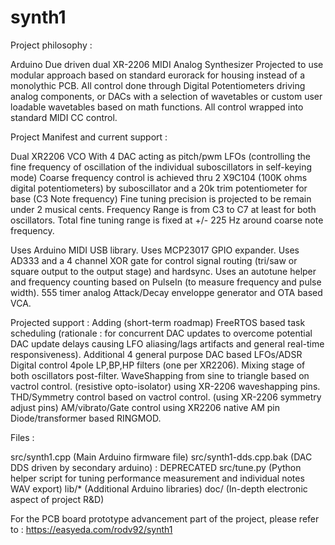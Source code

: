 # synth1

Project philosophy :

Arduino Due driven dual XR-2206 MIDI Analog Synthesizer
Projected to use modular approach based on standard eurorack for housing instead of a monolythic PCB.
All control done through Digital Potentiometers driving analog components, or DACs with a selection of wavetables or custom user loadable wavetables based on math
functions. All control wrapped into standard MIDI CC control.


Project Manifest and current support :

Dual XR2206 VCO With 4 DAC acting as pitch/pwm LFOs (controlling the fine frequency of oscillation of the individual suboscillators in self-keying mode)
Coarse frequency control is achieved thru 2 X9C104 (100K ohms digital potentiometers) by suboscillator and a 20k trim potentiometer for base (C3 Note frequency)
Fine tuning precision is projected to be remain under 2 musical cents.
Frequency Range is from C3 to C7 at least for both oscillators.
Total fine tuning range is fixed at +/- 225 Hz around coarse note frequency.

Uses Arduino MIDI USB library.
Uses MCP23017 GPIO expander.
Uses AD333 and a 4 channel XOR gate for control signal routing (tri/saw or square output to the output stage) and hardsync.
Uses an autotune helper and frequency counting based on PulseIn (to measure frequency and pulse width).
555 timer analog Attack/Decay enveloppe generator and OTA based VCA.  

Projected support :
Adding (short-term roadmap) FreeRTOS based task scheduling (rationale : for concurrent DAC updates to overcome potential DAC update delays causing LFO aliasing/lags artifacts and general real-time responsiveness).
Additional 4 general purpose DAC based LFOs/ADSR
Digital control 4pole LP,BP,HP filters (one per XR2206).
Mixing stage of both oscillators post-filter.
WaveShapping from sine to triangle based on vactrol control. (resistive opto-isolator) using XR-2206 waveshapping pins.
THD/Symmetry control based on vactrol control. (using XR-2206 symmetry adjust pins)
AM/vibrato/Gate control using XR2206 native AM pin
Diode/transformer based RINGMOD.

Files :

src/synth1.cpp (Main Arduino firmware file)
src/synth1-dds.cpp.bak (DAC DDS driven by secondary arduino) : DEPRECATED 
src/tune.py (Python helper script for tuning performance measurement and individual notes WAV export)
lib/* (Additional Arduino libraries)
doc/ (In-depth electronic aspect of project R&D)

For the PCB board prototype advancement part of the project, please refer to : https://easyeda.com/rodv92/synth1



